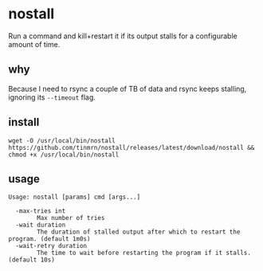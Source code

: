 # nostall
Run a command and kill+restart it if its output stalls for a configurable amount of time.

## why
Because I need to rsync a couple of TB of data and rsync keeps stalling, ignoring its `--timeout` flag.

## install
`wget -O /usr/local/bin/nostall https://github.com/tinmrn/nostall/releases/latest/download/nostall && chmod +x /usr/local/bin/nostall`

## usage

```
Usage: nostall [params] cmd [args...]

  -max-tries int
        Max number of tries
  -wait duration
        The duration of stalled output after which to restart the program. (default 1m0s)
  -wait-retry duration
        The time to wait before restarting the program if it stalls. (default 10s)
```
